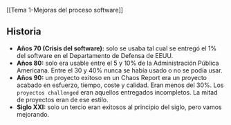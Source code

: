 [[Tema 1-Mejoras del proceso software]]

## Historia
+ **Años 70 (Crisis del software):** solo se usaba tal cual se entregó el 1% del software en el Departamento de Defensa de EEUU.
+ **Años 80:** solo era usable entre el 5 y 10% de la Administración Pública Americana. Entre el 30 y 40% nunca se había usado o no se podía usar.
+ **Años 90:** un proyecto exitoso en un Chaos Report era un proyecto acabado en esfuerzo, tiempo, coste y calidad. Eran menos del 30%. Los `proyectos challenged` eran aquellos entregados incompletos. La mitad de proyectos eran de ese estilo. 
+ **Siglo XXI:** solo un tercio eran exitosos al principio del siglo, pero vamos mejorando.